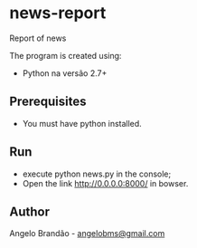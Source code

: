 # news-report
Report of news

The program is created using:	

+ Python na versão 2.7+


## Prerequisites

+ You must have python installed.


## Run

+ execute python news.py in the console;
+ Open the link http://0.0.0.0:8000/ in bowser.


## Author
Angelo Brandão - angelobms@gmail.com
